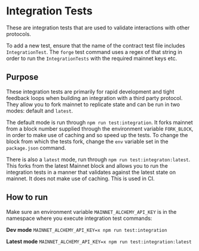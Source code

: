 # Integration Tests
These are integration tests that are used to validate interactions with other protocols.

To add a new test, ensure that the name of the contract test file includes `IntegrationTest`. The `forge` test command uses a regex of that string in order to run the `IntegrationTests` with the required mainnet keys etc.

## Purpose
These integration tests are primarily for rapid development and tight feedback loops when building an integration with a third party protocol. They allow you to fork mainnet to replicate state and can be run in two modes: default and `latest`. 

The default mode is run through `npm run test:integration`. It forks mainnet from a block number supplied through the environment variable `FORK_BLOCK`, in order to make use of caching and so speed up the tests. To change the block from which the tests fork, change the `env` variable set in the `package.json` command.

There is also a `latest` mode, run through `npm run test:integraton:latest`. This forks from the latest Mainnet block and allows you to run the integration tests in a manner that validates against the latest state on mainnet. It does not make use of caching. This is used in CI.

## How to run
Make sure an environment variable `MAINNET_ALCHEMY_API_KEY` is in the namespace where you execute integration test commands:

**Dev mode**
`MAINNET_ALCHEMY_API_KEY=x npm run test:integration`

**Latest mode**
`MAINNET_ALCHEMY_API_KEY=x npm run test:integration:latest`